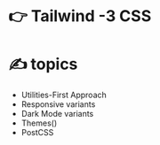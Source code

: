 #  👉 Tailwind -3 CSS  

      


#  ✍️ topics   

<ul>
  <li >Utilities-First Approach  </li>
  <li> Responsive variants</li>
  <li>  Dark  Mode variants </li>
  <li>  Themes()</li>
  <li> PostCSS</li>
  
</ul>

